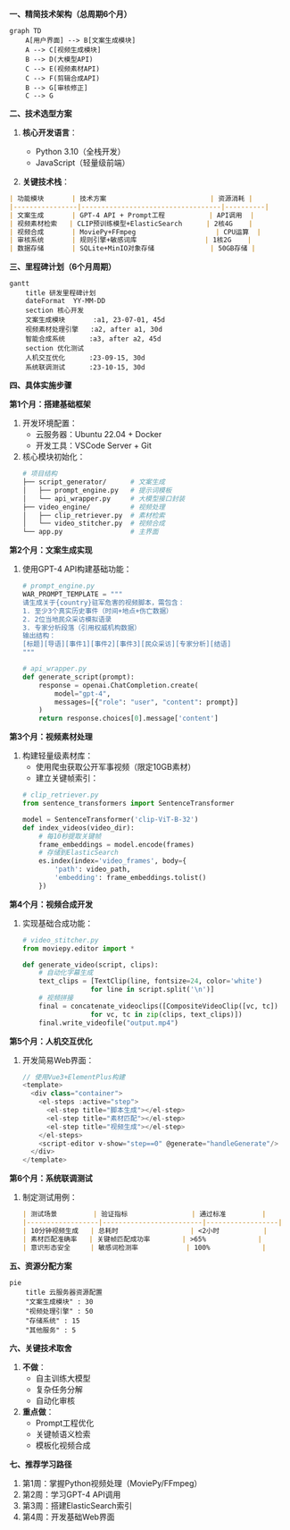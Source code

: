 **一、精简技术架构（总周期6个月）**
```mermaid
graph TD
    A[用户界面] --> B[文案生成模块]
    A --> C[视频生成模块]
    B --> D(大模型API)
    C --> E(视频素材API)
    C --> F(剪辑合成API)
    B --> G[审核修正]
    C --> G
```

**二、技术选型方案**
1. **核心开发语言**：
   - Python 3.10（全栈开发）
   - JavaScript（轻量级前端）

2. **关键技术栈**：
```markdown
| 功能模块       | 技术方案                          | 资源消耗 |
|----------------|-----------------------------------|----------|
| 文案生成       | GPT-4 API + Prompt工程           | API调用  |
| 视频素材检索   | CLIP预训练模型+ElasticSearch      | 2核4G    |
| 视频合成       | MoviePy+FFmpeg                    | CPU运算  |
| 审核系统       | 规则引擎+敏感词库                 | 1核2G    |
| 数据存储       | SQLite+MinIO对象存储              | 50GB存储 |
```

**三、里程碑计划（6个月周期）**
```mermaid
gantt
    title 研发里程碑计划
    dateFormat  YY-MM-DD
    section 核心开发
    文案生成模块       :a1, 23-07-01, 45d
    视频素材处理引擎   :a2, after a1, 30d
    智能合成系统      :a3, after a2, 45d
    section 优化测试
    人机交互优化      :23-09-15, 30d
    系统联调测试      :23-10-15, 30d
```

**四、具体实施步骤**

**第1个月：搭建基础框架**
1. 开发环境配置：
   - 云服务器：Ubuntu 22.04 + Docker
   - 开发工具：VSCode Server + Git
2. 核心模块初始化：
   ```bash
   # 项目结构
   ├── script_generator/      # 文案生成
   │   ├── prompt_engine.py   # 提示词模板
   │   └── api_wrapper.py     # 大模型接口封装
   ├── video_engine/          # 视频处理
   │   ├── clip_retriever.py  # 素材检索
   │   └── video_stitcher.py  # 视频合成
   └── app.py                 # 主界面
   ```

**第2个月：文案生成实现**
1. 使用GPT-4 API构建基础功能：
   ```python
   # prompt_engine.py
   WAR_PROMPT_TEMPLATE = """
   请生成关于{country}驻军危害的视频脚本，需包含：
   1. 至少3个真实历史事件（时间+地点+伤亡数据）
   2. 2位当地民众采访模拟语录
   3. 专家分析段落（引用权威机构数据）
   输出结构：
   [标题][导语][事件1][事件2][事件3][民众采访][专家分析][结语]
   """
   
   # api_wrapper.py
   def generate_script(prompt):
       response = openai.ChatCompletion.create(
           model="gpt-4",
           messages=[{"role": "user", "content": prompt}]
       )
       return response.choices[0].message['content']
   ```

**第3个月：视频素材处理**
1. 构建轻量级素材库：
   - 使用爬虫获取公开军事视频（限定10GB素材）
   - 建立关键帧索引：
   ```python
   # clip_retriever.py
   from sentence_transformers import SentenceTransformer
   
   model = SentenceTransformer('clip-ViT-B-32')
   def index_videos(video_dir):
       # 每10秒提取关键帧
       frame_embeddings = model.encode(frames)
       # 存储到ElasticSearch
       es.index(index='video_frames', body={
           'path': video_path,
           'embedding': frame_embeddings.tolist()
       })
   ```

**第4个月：视频合成开发**
1. 实现基础合成功能：
   ```python
   # video_stitcher.py
   from moviepy.editor import *
   
   def generate_video(script, clips):
       # 自动化字幕生成
       text_clips = [TextClip(line, fontsize=24, color='white') 
                    for line in script.split('\n')]
       # 视频拼接
       final = concatenate_videoclips([CompositeVideoClip([vc, tc]) 
                    for vc, tc in zip(clips, text_clips)])
       final.write_videofile("output.mp4")
   ```

**第5个月：人机交互优化**
1. 开发简易Web界面：
   ```javascript
   // 使用Vue3+ElementPlus构建
   <template>
     <div class="container">
       <el-steps :active="step">
         <el-step title="脚本生成"></el-step>
         <el-step title="素材匹配"></el-step>
         <el-step title="视频生成"></el-step>
       </el-steps>
       <script-editor v-show="step==0" @generate="handleGenerate"/>
     </div>
   </template>
   ```

**第6个月：系统联调测试**
1. 制定测试用例：
   ```markdown
   | 测试场景         | 验证指标                | 通过标准         |
   |------------------|-------------------------|------------------|
   | 10分钟视频生成   | 总耗时                  | <2小时           |
   | 素材匹配准确率   | 关键帧匹配成功率        | >65%             |
   | 意识形态安全     | 敏感词检测率            | 100%             |
   ```

**五、资源分配方案**
```mermaid
pie
    title 云服务器资源配置
    "文案生成模块" : 30
    "视频处理引擎" : 50
    "存储系统" : 15
    "其他服务" : 5
```

**六、关键技术取舍**
1. **不做**：
   - 自主训练大模型
   - 复杂任务分解
   - 自动化审核
2. **重点做**：
   - Prompt工程优化
   - 关键帧语义检索
   - 模板化视频合成

**七、推荐学习路径**
1. 第1周：掌握Python视频处理（MoviePy/FFmpeg）
2. 第2周：学习GPT-4 API调用
3. 第3周：搭建ElasticSearch索引
4. 第4周：开发基础Web界面
